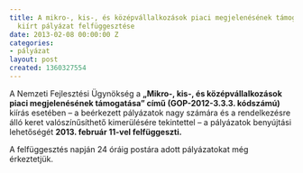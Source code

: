 ```yaml
---
title: A mikro-, kis-, és középvállalkozások piaci megjelenésének támogatása érdekében
  kiírt pályázat felfüggesztése
date: 2013-02-08 00:00:00 Z
categories:
- pályázat
layout: post
created: 1360327554
---
```


<p>A Nemzeti Fejlesztési Ügynökség a <strong>„Mikro-, kis-, és középvállalkozások piaci megjelenésének támogatása” című (GOP-2012-3.3.3. kódszámú)</strong> kiírás esetében – a beérkezett pályázatok nagy számára és a rendelkezésre álló keret valószínűsíthető kimerülésére tekintettel – a pályázatok benyújtási lehetőségét <strong>2013. február 11-vel felfüggeszti.</strong></p><p>A felfüggesztés napján 24 óráig postára adott pályázatokat még érkeztetjük.</p>
